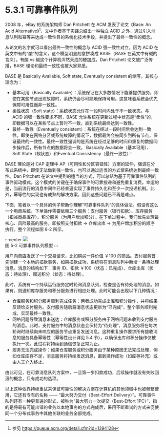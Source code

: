 # 5.3.1 可靠事件队列

2008 年，eBay 的系统架构师 Dan Pritchett 在 ACM 发表了论文《Base: An Acid Alternative》[^1]，文中作者基于实践总结出一种独立  ACID 之外，通过引入消息队列和幂等来达成一致性目的系统化技术手段，并提出了最终一致性的概念。

从论文的名字就可以看出最终一致性的概念与 ACID 强一致性对立。因为 ACID 在英文中有的“酸”的含义，这个模型明显刻意拼凑成 BASE（BASE 在英文中有碱的含义）。有酸 vs 碱这个计算机浑然天成的梗加成，Dan Pritchett 论文被广泛传播，BASE 理论和最终一致性也被大家熟悉。


BASE 是 Basically Available, Soft state, Eventually consistent 的缩写，其核心理念为：

- 基本可用（Basically Available）：系统保证在大多数情况下能够提供服务，即使在某些节点出现故障时，系统仍会尽可能地保持可用。这意味着系统会优先保障可用性而非一致性。
- 柔性状态（Soft state）：系统状态允许在一段时间内处于不一致状态。与 ACID 的强一致性要求不同，BASE 允许系统在更新过程中状态是“柔性”的，即数据可以在某些节点上暂时不一致，直到系统最终达到一致性。
- 最终一致性（Eventually consistent）：系统在经过一段时间后会达到一致性。即使在网络分区或系统故障的情况下，数据最终会被同步到所有节点，保证最终的一致性。最终一致性强调的是系统在经过足够的时间和重复的数据同步操作后，所有节点的数据将会一致。
Basically Available（基本可用）、Soft State（软状态）和Eventual Consistency（最终一致性）：

BASE 理论是对 CAP 定理中 AP（可用性和分区容错性）方案的延伸，强调在分布式系统中，即使无法做到强一致性，也可以通过适当的方式使系统达到最终一致性。Dan Pritchett 在论文中提到的适当的方式，可以总结为基于可靠事件队列的事件驱动模式。这个模式的关键在于确保事件的可靠投递和避免重复消费。幸运的是，当前流行的消息中间件已经普遍实现了事件持久化和至少一次投递机制。此外，幂等性的实现也有成熟的解决方案，因此这些问题已不再是难点。


下面，笔者以一个具体的例子帮助你理解“可靠事件队列”的具体做法。假设有这么一个电商系统，下单操作需要依赖三个服务：支付服务（银行扣款）、库存服务（扣减商品库存）、积分服务（为用户增加积分）。在下单过程中，我们优先处理最核心、风险最高的服务，即按照支付扣款 -> 仓库出库 -> 为用户增加积分的顺序执行。整个流程如图 6-2 所示。

:::center
  ![](../assets/BASE.svg)<br/>
  图 5-2 可靠事件队列模型
:::

用户向商店发送了一个交易请求，比如购买一件价值 ￥100 的商品。支付服务首先创建一个本地的扣款事务，如果扣款成功，系统将在消息队列中新增一条待处理消息。消息的结构如下：事务 ID、扣款 ￥100（状态：已完成）、仓库出库（状态：待处理）、赠送积分（状态：待处理）。

此时，系统有一个持续运行服务定时轮询消息队列，检查是否有待处理的消息。如果有，则通知库存服务和积分服务进行相应处理。此时可能会出现以下几种情况：

- 仓库服务和积分服务顺利完成任务：两者成功完成出库和积分操作，并将结果反馈给支付服务。支付服务随后将消息状态更新为“已完成”，整个事务顺利完成，实现最终一致性。
- 网络问题导致消息未送达：仓库服务或积分服务由于网络问题未收到支付服务的消息。此时，支付服务中的消息状态会保持为“待处理”，消息服务将在每次轮询时继续向未响应的服务节点重复发送消息。这种重复操作要求所有接收消息的服务具备幂等性（幂等性设计详见 5.4 节），以确保出库和积分操作仅被执行一次。此过程将持续到通信恢复正常为止。
- 服务无法完成操作：如果仓库服务或积分服务由于某种原因无法完成处理，例如仓库库存不足，消息服务将持续发送消息，直到操作成功（如库存补充）或由人工介入终止。

由此可见，在可靠消息队列方案中，一旦第一步扣款成功，后续操作就没有失败回滚的概念，只有成功的选项。

以上这种依靠持续重试来保证可靠性的解决方案在计算机的其他领域中也被频繁使用，它还有专有的名称 —— “最大努力交付（Best-Effort Delivery）”。可靠事件队列还有一种更普遍的形式，被称为“最大努力一次提交（Best-Effort 1PC）”，指的是将最有可能出错的业务以本地事务的方式完成后，采用不断重试的方式来促使同一个分布式事务中其他关联的业务全部完成。

[^1]: 参见 https://queue.acm.org/detail.cfm?id=1394128

